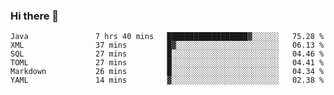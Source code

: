 ### Hi there 👋

<!--
**urzz/urzz** is a ✨ _special_ ✨ repository because its `README.md` (this file) appears on your GitHub profile.

Here are some ideas to get you started:

- 🔭 I’m currently working on ...
- 🌱 I’m currently learning ...
- 👯 I’m looking to collaborate on ...
- 🤔 I’m looking for help with ...
- 💬 Ask me about ...
- 📫 How to reach me: ...
- 😄 Pronouns: ...
- ⚡ Fun fact: ...
-->

<!--START_SECTION:waka-->

```text
Java               7 hrs 40 mins   ██████████████████▓░░░░░░   75.28 %
XML                37 mins         █▓░░░░░░░░░░░░░░░░░░░░░░░   06.13 %
SQL                27 mins         █░░░░░░░░░░░░░░░░░░░░░░░░   04.46 %
TOML               27 mins         █░░░░░░░░░░░░░░░░░░░░░░░░   04.41 %
Markdown           26 mins         █░░░░░░░░░░░░░░░░░░░░░░░░   04.34 %
YAML               14 mins         ▓░░░░░░░░░░░░░░░░░░░░░░░░   02.38 %
```

<!--END_SECTION:waka-->
